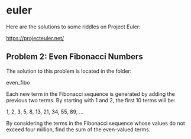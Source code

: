 # euler

Here are the solutions to some riddles on Project Euler:

https://projecteuler.net/

## Problem 2: Even Fibonacci Numbers

The solution to this problem is located in the folder:

even_fibo

Each new term in the Fibonacci sequence is generated by adding the
previous two terms. By starting with 1 and 2, the first 10 terms will be:

1, 2, 3, 5, 8, 13, 21, 34, 55, 89, ...

By considering the terms in the Fibonacci sequence whose values do not exceed
four million, find the sum of the even-valued terms.
